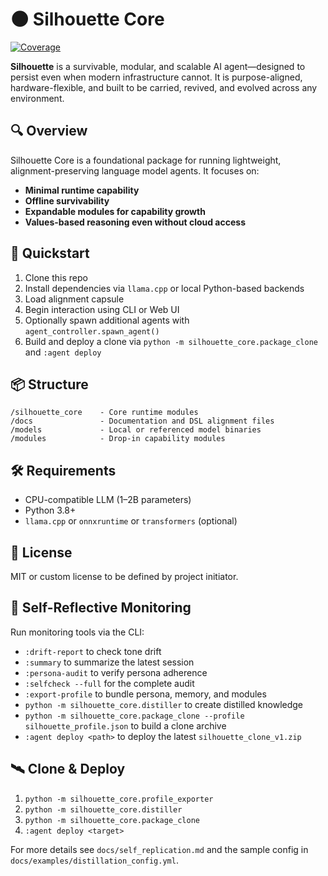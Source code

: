 # 🌑 Silhouette Core
[![Coverage](https://codecov.io/gh/your-org/Silhouette/branch/main/graph/badge.svg)](https://codecov.io/gh/your-org/Silhouette)

**Silhouette** is a survivable, modular, and scalable AI agent—designed to persist even when modern infrastructure cannot. It is purpose-aligned, hardware-flexible, and built to be carried, revived, and evolved across any environment.

## 🔍 Overview

Silhouette Core is a foundational package for running lightweight, alignment-preserving language model agents. It focuses on:
- **Minimal runtime capability**
- **Offline survivability**
- **Expandable modules for capability growth**
- **Values-based reasoning even without cloud access**

## 🚀 Quickstart

1. Clone this repo
2. Install dependencies via `llama.cpp` or local Python-based backends
3. Load alignment capsule
4. Begin interaction using CLI or Web UI
5. Optionally spawn additional agents with `agent_controller.spawn_agent()`
6. Build and deploy a clone via `python -m silhouette_core.package_clone` and `:agent deploy`

## 📦 Structure

```
/silhouette_core    - Core runtime modules
/docs               - Documentation and DSL alignment files
/models             - Local or referenced model binaries
/modules            - Drop-in capability modules
```

## 🛠 Requirements

- CPU-compatible LLM (1–2B parameters)
- Python 3.8+
- `llama.cpp` or `onnxruntime` or `transformers` (optional)

## 📜 License

MIT or custom license to be defined by project initiator.

## 🧭 Self-Reflective Monitoring

Run monitoring tools via the CLI:
- `:drift-report` to check tone drift
- `:summary` to summarize the latest session
- `:persona-audit` to verify persona adherence
- `:selfcheck --full` for the complete audit
- `:export-profile` to bundle persona, memory, and modules
- `python -m silhouette_core.distiller` to create distilled knowledge
- `python -m silhouette_core.package_clone --profile silhouette_profile.json` to build a clone archive
- `:agent deploy <path>` to deploy the latest `silhouette_clone_v1.zip`

## 🛰 Clone & Deploy

1. `python -m silhouette_core.profile_exporter`
2. `python -m silhouette_core.distiller`
3. `python -m silhouette_core.package_clone`
4. `:agent deploy <target>`

For more details see `docs/self_replication.md` and the sample config in
`docs/examples/distillation_config.yml`.
